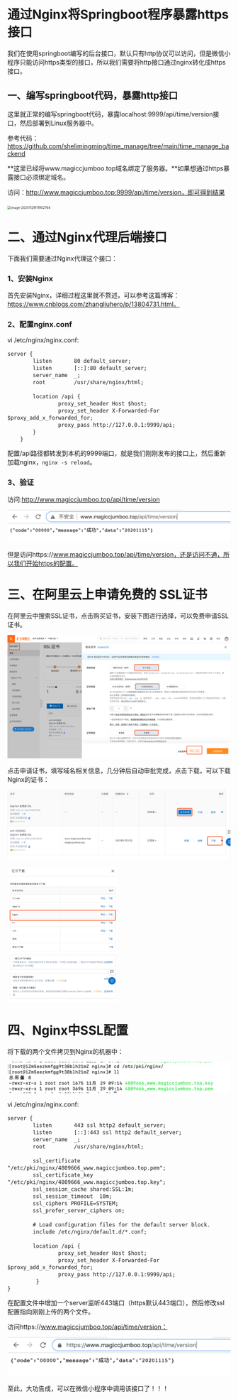 # 通过Nginx将Springboot程序暴露https接口

我们在使用springboot编写的后台接口，默认只有http协议可以访问，但是微信小程序只能访问https类型的接口，所以我们需要将http接口通过nginx转化成https接口。

## 一、编写springboot代码，暴露http接口

这里就正常的编写springboot代码，暴露localhost:9999/api/time/version接口，然后部署到Linux服务器中。

参考代码：https://github.com/shelimingming/time_manage/tree/main/time_manage_backend

**这里已经将www.magiccjumboo.top域名绑定了服务器。**如果想通过https暴露接口必须绑定域名。

访问：http://www.magiccjumboo.top:9999/api/time/version，即可得到结果

<img src="image-20201129111902764.png" alt="image-20201129111902764" style="zoom:50%;" />

# 二、通过Nginx代理后端接口

下面我们需要通过Nginx代理这个接口：

### 1、安装Nginx

首先安装Nginx，详细过程这里就不赘述，可以参考这篇博客：https://www.cnblogs.com/zhangliuhero/p/13804731.html。

### 2、配置nginx.conf

vi /etc/nginx/nginx.conf:

```
server {
        listen       80 default_server;
        listen       [::]:80 default_server;
        server_name  _;
        root         /usr/share/nginx/html;

        location /api {
                proxy_set_header Host $host;
                proxy_set_header X-Forwarded-For $proxy_add_x_forwarded_for;
                proxy_pass http://127.0.0.1:9999/api;
        }
    }
```

配置/api路径都转发到本机的9999端口，就是我们刚刚发布的接口上，然后重新加载nginx，`nginx -s reload`。

### 3、验证

访问:http://www.magiccjumboo.top/api/time/version

<img src="./通过Nginx将Springboot程序暴露https接口/image-20201129112734345.png?lastModify=1606620513.png" alt="image-20201129112734345" style="zoom:50%;" />

但是访问https://www.magiccjumboo.top/api/time/version，还是访问不通，所以我们开始https的配置。

# 三、在阿里云上申请免费的 SSL证书

在阿里云中搜索SSL证书，点击购买证书，安装下图进行选择，可以免费申请SSL证书。

![image-20201129113356666](./通过Nginx将Springboot程序暴露https接口/image-20201129113356666.png)

点击申请证书，填写域名相关信息，几分钟后自动审批完成，点击下载，可以下载Nginx的证书：

![image-20201129113622895](./通过Nginx将Springboot程序暴露https接口/image-20201129113622895.png)

<img src="./通过Nginx将Springboot程序暴露https接口/image-20201129113654546.png" alt="image-20201129113654546" style="zoom:30%;" />

# 四、Nginx中SSL配置

将下载的两个文件拷贝到Nginx的机器中：

<img src="./通过Nginx将Springboot程序暴露https接口/image-20201129114022626.png" alt="image-20201129114022626" style="zoom:50%;" />

vi /etc/nginx/nginx.conf:

```
server {
        listen       443 ssl http2 default_server;
        listen       [::]:443 ssl http2 default_server;
        server_name  _;
        root         /usr/share/nginx/html;

        ssl_certificate "/etc/pki/nginx/4809666_www.magiccjumboo.top.pem";
        ssl_certificate_key "/etc/pki/nginx/4809666_www.magiccjumboo.top.key";
        ssl_session_cache shared:SSL:1m;
        ssl_session_timeout  10m;
        ssl_ciphers PROFILE=SYSTEM;
        ssl_prefer_server_ciphers on;

        # Load configuration files for the default server block.
        include /etc/nginx/default.d/*.conf;

        location /api {
                proxy_set_header Host $host;
                proxy_set_header X-Forwarded-For $proxy_add_x_forwarded_for;
                proxy_pass http://127.0.0.1:9999/api;
         }
}

```

在配置文件中增加一个server监听443端口（https默认443端口），然后修改ssl配置指向刚刚上传的两个文件。

访问https://www.magiccjumboo.top/api/time/version：

<img src="./通过Nginx将Springboot程序暴露https接口/image-20201129114219644.png" alt="image-20201129114219644" style="zoom:50%;" />



至此，大功告成，可以在微信小程序中调用该接口了！！！